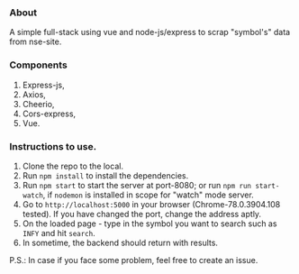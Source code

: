 ### About

A simple full-stack using vue and node-js/express to scrap "symbol's" data from nse-site.

### Components

1. Express-js,
2. Axios,
3. Cheerio,
4. Cors-express,
5. Vue.

### Instructions to use.

1. Clone the repo to the local.
2. Run `npm install` to install the dependencies.
3. Run `npm start` to start the server at port-8080; or run `npm run start-watch`, if `nodemon` is installed in scope for "watch" mode server.
4. Go to `http://localhost:5000` in your browser (Chrome-78.0.3904.108 tested). If you have changed the port, change the address aptly.
5. On the loaded page - type in the symbol you want to search such as `INFY` and hit `search`.
6. In sometime, the backend should return with results.

P.S.: In case if you face some problem, feel free to create an issue.
